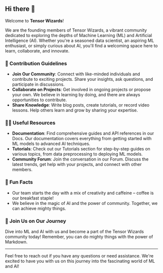 ## Hi there 👋

Welcome to **Tensor Wizards**!

We are the founding members of Tensor Wizards, a vibrant community dedicated to exploring the depths of Machine Learning (ML) and Artificial Intelligence (AI). Whether you're a seasoned data scientist, an aspiring ML enthusiast, or simply curious about AI, you'll find a welcoming space here to learn, collaborate, and innovate.

### 🌈 Contribution Guidelines

- **Join Our Community**: Connect with like-minded individuals and contribute to exciting projects. Share your insights, ask questions, and participate in discussions.
- **Collaborate on Projects**: Get involved in ongoing projects or propose your own. We believe in learning by doing, and there are always opportunities to contribute.
- **Share Knowledge**: Write blog posts, create tutorials, or record video lessons. Help others learn and grow by sharing your expertise.

### 👩‍💻 Useful Resources

- **Documentation**: Find comprehensive guides and API references in our Docs. Our documentation covers everything from getting started with ML models to advanced AI techniques.
- **Tutorials**: Check out our Tutorials section for step-by-step guides on various topics, from data preprocessing to deploying ML models.
- **Community Forum**: Join the conversation in our Forum. Discuss the latest trends, get help with your projects, and connect with other members.

### 🍿 Fun Facts

- Our team starts the day with a mix of creativity and caffeine – coffee is our breakfast staple!
- We believe in the magic of AI and the power of community. Together, we can achieve mighty things.

### 🧙 Join Us on Our Journey

Dive into ML and AI with us and become a part of the Tensor Wizards community today! Remember, you can do mighty things with the power of Markdown.

---

Feel free to reach out if you have any questions or need assistance. We're excited to have you with us on this journey into the fascinating world of ML and AI!
